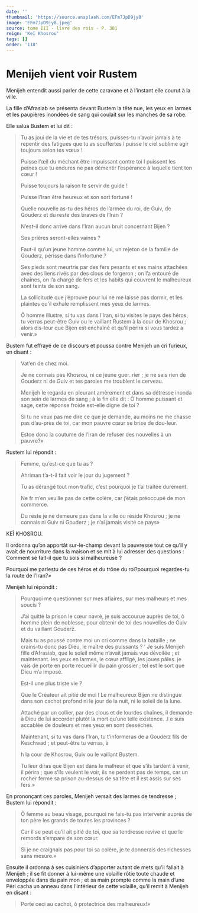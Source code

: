 ```yaml
---
date: ''
thumbnail: 'https://source.unsplash.com/EFm7JpD9jy8'
image: 'EFm7JpD9jy8.jpeg'
source: tome III - livre des rois - P. 301
reign: 'Keï Khosrou'
tags: []
order: '118'
---
```


# Menijeh vient voir Rustem

Menijeh entendit aussi parler de cette caravane et à l’instant elle courut à la ville.

La fille d’Afrasiab se présenta devant Bustem la tête nue, les yeux en larmes et les paupières inondées de sang qui coulait sur les manches de sa robe.

Elle salua Bustem et lui dit :

> Tu as joui de la vie et de tes trésors, puisses-tu n’avoir jamais à te repentir des fatigues que tu as souffertes l puisse le ciel sublime agir toujours selon tes vœux !
>
> Puisse l’œil du méchant être impuissant contre toi I puissent les peines que tu endures ne pas démentir l’espérance à laquelle tient ton cœur !
>
> Puisse toujours la raison te servir de guide !
>
> Puisse l’Iran être heureux et son sort fortuné !
>
> Quelle nouvelle as-tu des héros de l’armée du roi, de Guiv, de Gouderz et du reste des braves de l’Iran ?
>
> N’est-il donc arrivé dans l’Iran aucun bruit concernant Bijen ?
>
> Ses prières seront-elles vaines ?
>
> Faut-il qu’un jeune homme comme lui, un rejeton de la famille de Gouderz, périsse dans l’infortune ?
>
> Ses pieds sont meurtris par des fers pesants et ses mains attachées avec des liens rivés par des clous de forgeron ; on l’a entouré de chaînes, on l’a chargé de fers et les habits qui couvrent le malheureux sont teints de son sang.
>
> La sollicitude que j’éprouve pour lui ne me laisse pas dormir, et les plaintes qu’il exhale remplissent mes yeux de larmes.
>
> Ô homme illustre, si tu vas dans l’Iran, si tu visites le pays des héros, tu verras peut-être Guiv ou le vaillant Rustem à la cour de Khosrou ; alors dis-leur que Bijen est enchaîné et qu’il périra si vous tardez a venir.»

Bustem fut effrayé de ce discours et poussa contre Menijeh un cri furieux, en disant :

> Vat’en de chez moi.
>
> Je ne connais pas Khosrou, ni ce jeune guer. rier ; je ne sais rien de Gouderz ni de Guiv et tes paroles me troublent le cerveau.
>
> Menijeh le regarda en pleurant amèrement et dans sa détresse inonda son sein de larmes de sang ; à la fin elle dit : Ô homme puissant et sage, cette réponse froide est-elle digne de toi ?
>
> Si tu ne veux pas me dire ce que je demande, au moins ne me chasse pas d’au-près de toi, car mon pauvre cœur se brise de dou-leur.
>
> Estce donc la coutume de l’Iran de refuser des nouvelles à un pauvre?»

Rustem lui répondit :

> Femme, qu’est-ce que tu as ?
>
> Ahriman t’a-t-il fait voir le jour du jugement ?
>
> Tu as dérangé tout mon trafic, c’est pourquoi je t’ai traitée durement.
>
> Ne fr m’en veuille pas de cette colère, car j’étais préoccupé de mon commerce.
>
> Du reste je ne demeure pas dans la ville ou réside Khosrou ; je ne connais ni Guiv ni Gouderz ; je n’ai jamais visité ce pays»

KEÎ KHOSROU.

Il ordonna qu’on apportât sur-le-champ devant la pauvresse tout ce qu’il y avait de nourriture dans la maison et se mit à lui adresser des questions : Comment se fait-il que tu sois si malheureuse ?

Pourquoi me parlestu de ces héros et du trône du roi?pourquoi regardes-tu la route de l’Iran?»

Menijeh lui répondit :

> Pourquoi me questionner sur mes afiaires, sur mes malheurs et mes soucis ?
>
> J’ai quitté la prison le cœur navré, je suis accourue auprès de toi, ô homme plein de noblesse, pour obtenir de toi des nouvelles de Guiv et du vaillant Gouderz.
>
> Mais tu as poussé contre moi un cri comme dans la bataille ; ne crains-tu donc pas Dieu, le maître des puissants ? ’
> Je suis Menijeh fille d’Afrasiab, que le soleil même n’avait jamais vue dévoilée ; et maintenant. les yeux en larmes, le cœur affligé, les joues pâles. je vais de porte en porte recueillir du pain grossier ; tel est le sort que Dieu m’a imposé.
>
> Est-il une plus triste vie ?
>
> Que le Créateur ait pitié de moi l Le malheureux Bijen ne distingue dans son cachot profond ni le jour de la nuit, ni le soleil de la lune.
>
> Attaché par un collier, par des clous et de lourdes chaînes, il demande à Dieu de lui accorder plutôt la mort qu’une telle existence. .I e suis accablée de douleurs et mes yeux en sont desséchés.
>
> Maintenant, si tu vas dans l’Iran, tu t’informeras de a Gouderz fils de Keschwad ; et peut-être tu verras, à
>
> h la cour de Khosrou, Guiv ou le vaillant Bustem.
>
> Tu leur diras que Bijen est dans le malheur et que s’ils tardent à venir, il périra ; que s’ils veulent le voir, ils ne perdent pas de temps, car un rocher ferme sa prison au-dessus de sa tête et il est assis sur ses fers.»

En prononçant ces paroles, Menijeh versait des larmes de tendresse ; Bustem lui répondit :

> Ô femme au beau visage, pourquoi ne fais-tu pas intervenir auprès de ton père les grands de toutes les provinces ?
>
> Car il se peut qu’il ait pitié de toi, que sa tendresse revive et que le remords s’empare de son cœur.
>
> Si je ne craignais pas pour toi sa colère, je te donnerais des richesses sans mesure.»

Ensuite il ordonna à ses cuisiniers d’apporter autant de mets qu’il fallait à Menijeh ; il se fit donner à lui-même une volaille rôtie toute chaude et enveloppée dans du pain mon ; et sa main prompte comme la main d’une Péri cacha un anneau dans l’intérieur de cette volaille, qu’il remit à Menijeh en disant :

> Porte ceci au cachot, ô protectrice des malheureux!»
